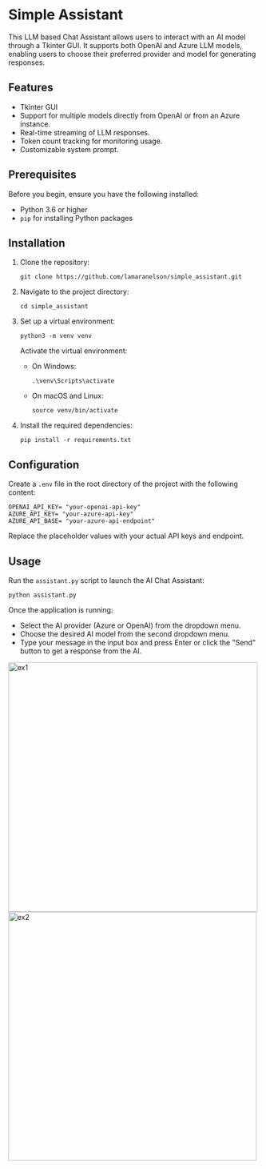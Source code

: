 # Simple Assistant

This LLM based Chat Assistant allows users to interact with an AI model through a Tkinter GUI. It supports both OpenAI and Azure LLM models, enabling users to choose their preferred provider and model for generating responses.

## Features

- Tkinter GUI
- Support for multiple models directly from OpenAI or from an Azure instance.
- Real-time streaming of LLM responses.
- Token count tracking for monitoring usage.
- Customizable system prompt.

## Prerequisites

Before you begin, ensure you have the following installed:
- Python 3.6 or higher
- `pip` for installing Python packages

## Installation

1. Clone the repository:
   ```
   git clone https://github.com/lamaranelson/simple_assistant.git
   ```
2. Navigate to the project directory:
   ```
   cd simple_assistant
   ```
3. Set up a virtual environment:
   ```
   python3 -m venv venv
   ```
   Activate the virtual environment:
   - On Windows:
     ```
     .\venv\Scripts\activate
     ```
   - On macOS and Linux:
     ```
     source venv/bin/activate
     ```

4. Install the required dependencies:
   ```
   pip install -r requirements.txt
   ```

## Configuration

Create a `.env` file in the root directory of the project with the following content:

```
OPENAI_API_KEY= "your-openai-api-key"
AZURE_API_KEY= "your-azure-api-key"
AZURE_API_BASE= "your-azure-api-endpoint"
```

Replace the placeholder values with your actual API keys and endpoint.

## Usage

Run the `assistant.py` script to launch the AI Chat Assistant:

```
python assistant.py
```

Once the application is running:
- Select the AI provider (Azure or OpenAI) from the dropdown menu.
- Choose the desired AI model from the second dropdown menu.
- Type your message in the input box and press Enter or click the "Send" button to get a response from the AI.


<img width="499" alt="ex1" src="https://github.com/lamaranelson/simple_assistant/assets/65568691/73534986-f585-4bc4-af95-9f40bdfc94fa">


<img width="497" alt="ex2" src="https://github.com/lamaranelson/simple_assistant/assets/65568691/cbec434f-27b0-4168-9741-54f73d724c63">


